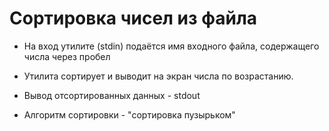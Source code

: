 # Сортировка чисел из файла

* На вход утилите (stdin) подаётся имя входного файла, содержащего числа через пробел

* Утилита сортирует и выводит на экран числа по возрастанию. 

* Вывод отсортированных данных - stdout

* Алгоритм сортировки - "сортировка пузырьком" 
